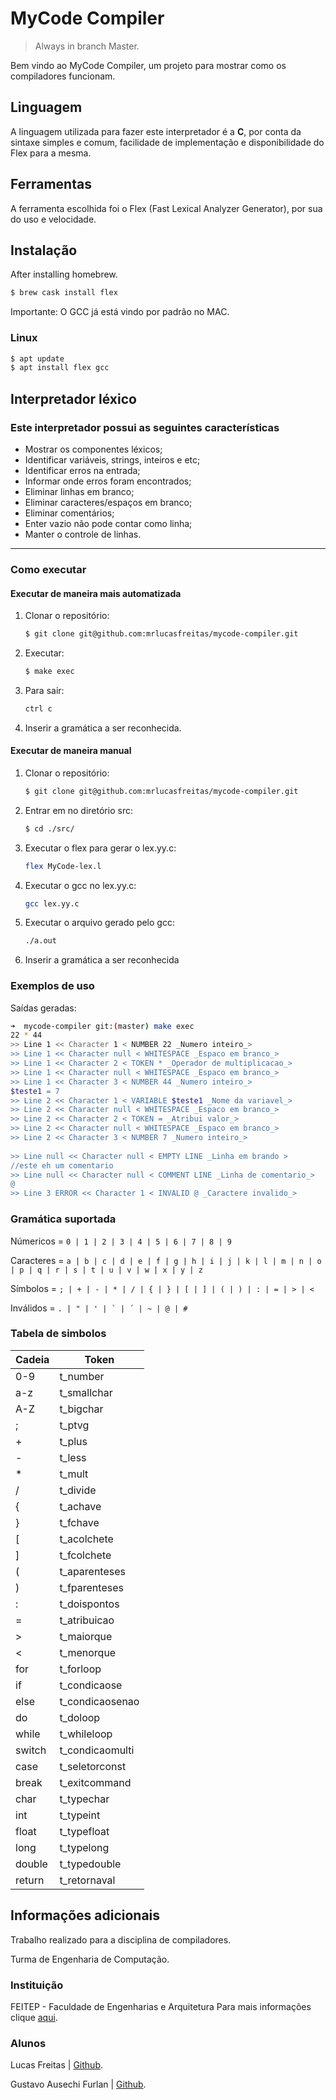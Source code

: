 # MyCode Compiler
> Always in branch Master.

Bem vindo ao MyCode Compiler, um projeto para mostrar como os compiladores funcionam.

## Linguagem
A linguagem utilizada para fazer este interpretador é a **C**, por conta da sintaxe simples e comum, facilidade de implementação e disponibilidade do Flex para a mesma.

## Ferramentas
A ferramenta escolhida foi o Flex (Fast Lexical Analyzer Generator), por sua do uso e velocidade.

## Instalação
After installing homebrew.
```sh
$ brew cask install flex
```
Importante: O GCC já está vindo por padrão no MAC.

### Linux
```sh
$ apt update
$ apt install flex gcc
```

## Interpretador léxico
### Este interpretador possui as seguintes características
* Mostrar os componentes léxicos;
* Identificar variáveis, strings, inteiros e etc;
* Identificar erros na entrada;
* Informar onde erros foram encontrados;
* Eliminar linhas em branco;
* Eliminar caracteres/espaços em branco;
* Eliminar comentários;
* Enter vazio não pode contar como linha;
* Manter o controle de linhas.

---

### Como executar
#### Executar de maneira mais automatizada
1. Clonar o repositório:
    ```sh
    $ git clone git@github.com:mrlucasfreitas/mycode-compiler.git
    ```
2. Executar:
    ```sh
    $ make exec
    ```
3. Para sair:
    ```sh
    ctrl c
    ```
4. Inserir a gramática a ser reconhecida.

#### Executar de maneira manual
1. Clonar o repositório:
    ```sh
    $ git clone git@github.com:mrlucasfreitas/mycode-compiler.git
    ```
2. Entrar em no diretório src:
    ```sh
    $ cd ./src/
    ```
3. Executar o flex para gerar o lex.yy.c:
    ```sh
    flex MyCode-lex.l
    ```
4. Executar o gcc no lex.yy.c:
    ```sh
    gcc lex.yy.c
    ```
5. Executar o arquivo gerado pelo gcc:
    ```sh
    ./a.out
    ```
6. Inserir a gramática a ser reconhecida

### Exemplos de uso
Saídas geradas:
```sh
➜  mycode-compiler git:(master) make exec                    
22 * 44
>> Line 1 << Character 1 < NUMBER 22 _Numero inteiro_>
>> Line 1 << Character null < WHITESPACE _Espaco em branco_>
>> Line 1 << Character 2 < TOKEN * _Operador de multiplicacao_>
>> Line 1 << Character null < WHITESPACE _Espaco em branco_>
>> Line 1 << Character 3 < NUMBER 44 _Numero inteiro_>
$teste1 = 7
>> Line 2 << Character 1 < VARIABLE $teste1 _Nome da variavel_>
>> Line 2 << Character null < WHITESPACE _Espaco em branco_>
>> Line 2 << Character 2 < TOKEN = _Atribui valor_>
>> Line 2 << Character null < WHITESPACE _Espaco em branco_>
>> Line 2 << Character 3 < NUMBER 7 _Numero inteiro_>
  
>> Line null << Character null < EMPTY LINE _Linha em brando >
//este eh um comentario
>> Line null << Character null < COMMENT LINE _Linha de comentario_>
@
>> Line 3 ERROR << Character 1 < INVALID @ _Caractere invalido_>
```

### Gramática suportada
Númericos = ``` 0 | 1 | 2 | 3 | 4 | 5 | 6 | 7 | 8 | 9 ```

Caracteres = ``` a | b | c | d | e | f | g | h | i | j | k | l | m | n | o | p | q | r | s | t | u | v | w | x | y | z ```

Símbolos = ``` ; | + | - | * | / | { | } | [ | ] | ( | ) | : | = | > | < ```

Inválidos = ``` . | " | ' | ` | ´ | ~ | @ | # ```

### Tabela de simbolos
| Cadeia | Token |
| ------ | ----- |
| 0-9 | t_number |
| a-z | t_smallchar |
| A-Z | t_bigchar |
| ;	| t_ptvg |
| +	| t_plus |
| -	| t_less |
| *	| t_mult |
| /	| t_divide |
| {	| t_achave |
| }	| t_fchave |
| [	| t_acolchete |
| ]	| t_fcolchete |
| (	| t_aparenteses |
| )	| t_fparenteses |
| :	| t_doispontos |
| =	| t_atribuicao |
| >	| t_maiorque |
| <	| t_menorque |
| for | t_forloop |
| if | t_condicaose |
| else | t_condicaosenao |
| do | t_doloop |
| while	| t_whileloop |
| switch | t_condicaomulti |
| case | t_seletorconst |
| break	| t_exitcommand |
| char | t_typechar |
| int | t_typeint |
| float	| t_typefloat |
| long | t_typelong |
| double | t_typedouble |
| return | t_retornaval |

## Informações adicionais
Trabalho realizado para a disciplina de compiladores.

Turma de Engenharia de Computação.

### Instituição
FEITEP - Faculdade de Engenharias e Arquitetura
Para mais informações clique [aqui](http://www.feitep.edu.br/).

### Alunos
Lucas Freitas | [Github](https://github.com/mrlucasfreitas).

Gustavo Ausechi Furlan |  [Github](https://github.com/SirZexTru).
